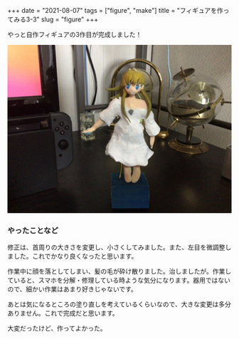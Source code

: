 +++
date = "2021-08-07"
tags = ["figure", "make"]
title = "フィギュアを作ってみる3-3"
slug = "figure"
+++

やっと自作フィギュアの3作目が完成しました！

<a href="https://raw.githubusercontent.com/syui/img/master/other/figure_make_28.jpg"><img src="https://raw.githubusercontent.com/syui/img/master/other/figure_make_28.jpg" alt="ai-figure"/></a>

### やったことなど

修正は、首周りの大きさを変更し、小さくしてみました。また、左目を微調整しました。これでかなり良くなったと思います。

作業中に顔を落としてしまい、髪の毛が砕け散りました。治しましたが。作業していると、スマホを分解・修理している時ような気分になります。器用ではないので、細かい作業はあまり好きじゃないです。

あとは気になるところの塗り直しを考えているくらいなので、大きな変更は多分ありません。これで完成だと思います。

大変だったけど、作ってよかった。

